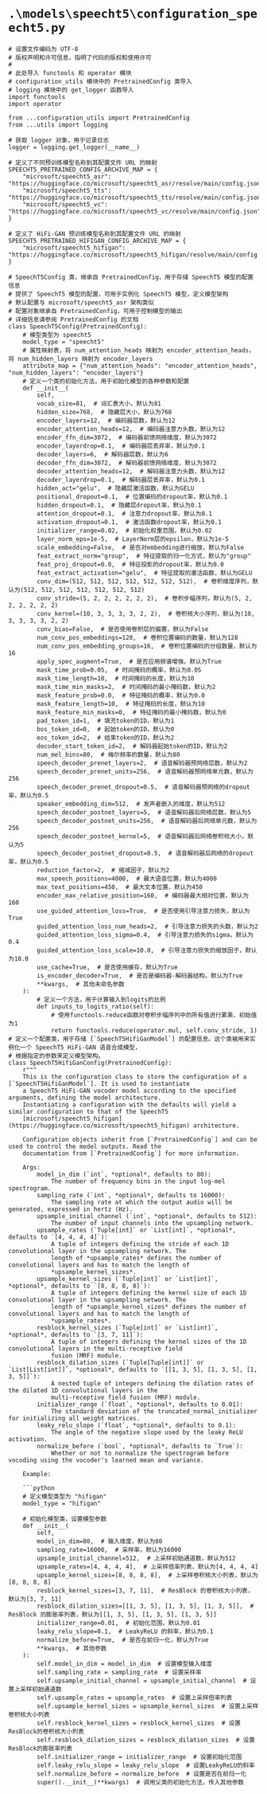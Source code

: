# `.\models\speecht5\configuration_speecht5.py`

```
# 设置文件编码为 UTF-8
# 版权声明和许可信息，指明了代码的版权和使用许可
#
# 此处导入 functools 和 operator 模块
# configuration_utils 模块中的 PretrainedConfig 类导入
# logging 模块中的 get_logger 函数导入
import functools
import operator

from ...configuration_utils import PretrainedConfig
from ...utils import logging

# 获取 logger 对象，用于记录日志
logger = logging.get_logger(__name__)

# 定义了不同预训练模型名称到其配置文件 URL 的映射
SPEECHT5_PRETRAINED_CONFIG_ARCHIVE_MAP = {
    "microsoft/speecht5_asr": "https://huggingface.co/microsoft/speecht5_asr/resolve/main/config.json",
    "microsoft/speecht5_tts": "https://huggingface.co/microsoft/speecht5_tts/resolve/main/config.json",
    "microsoft/speecht5_vc": "https://huggingface.co/microsoft/speecht5_vc/resolve/main/config.json",
}

# 定义了 HiFi-GAN 预训练模型名称到其配置文件 URL 的映射
SPEECHT5_PRETRAINED_HIFIGAN_CONFIG_ARCHIVE_MAP = {
    "microsoft/speecht5_hifigan": "https://huggingface.co/microsoft/speecht5_hifigan/resolve/main/config.json",
}

# SpeechT5Config 类，继承自 PretrainedConfig，用于存储 SpeechT5 模型的配置信息
# 提供了 SpeechT5 模型的配置，可用于实例化 SpeechT5 模型，定义模型架构
# 默认配置与 microsoft/speecht5_asr 架构类似
# 配置对象继承自 PretrainedConfig，可用于控制模型的输出
# 详细信息请参阅 PretrainedConfig 的文档
class SpeechT5Config(PretrainedConfig):
    # 模型类型为 speecht5
    model_type = "speecht5"
    # 属性映射表，将 num_attention_heads 映射为 encoder_attention_heads，将 num_hidden_layers 映射为 encoder_layers
    attribute_map = {"num_attention_heads": "encoder_attention_heads", "num_hidden_layers": "encoder_layers"}
    # 定义一个类的初始化方法，用于初始化模型的各种参数和配置
    def __init__(
        self,
        vocab_size=81,  # 词汇表大小，默认为81
        hidden_size=768,  # 隐藏层大小，默认为768
        encoder_layers=12,  # 编码器层数，默认为12
        encoder_attention_heads=12,  # 编码器注意力头数，默认为12
        encoder_ffn_dim=3072,  # 编码器前馈网络维度，默认为3072
        encoder_layerdrop=0.1,  # 编码器层丢弃率，默认为0.1
        decoder_layers=6,  # 解码器层数，默认为6
        decoder_ffn_dim=3072,  # 解码器前馈网络维度，默认为3072
        decoder_attention_heads=12,  # 解码器注意力头数，默认为12
        decoder_layerdrop=0.1,  # 解码器层丢弃率，默认为0.1
        hidden_act="gelu",  # 隐藏层激活函数，默认为GELU
        positional_dropout=0.1,  # 位置编码的dropout率，默认为0.1
        hidden_dropout=0.1,  # 隐藏层dropout率，默认为0.1
        attention_dropout=0.1,  # 注意力dropout率，默认为0.1
        activation_dropout=0.1,  # 激活函数dropout率，默认为0.1
        initializer_range=0.02,  # 初始化权重范围，默认为0.02
        layer_norm_eps=1e-5,  # LayerNorm层的epsilon，默认为1e-5
        scale_embedding=False,  # 是否对embedding进行缩放，默认为False
        feat_extract_norm="group",  # 特征提取的归一化方式，默认为"group"
        feat_proj_dropout=0.0,  # 特征投影的dropout率，默认为0.0
        feat_extract_activation="gelu",  # 特征提取的激活函数，默认为GELU
        conv_dim=(512, 512, 512, 512, 512, 512, 512),  # 卷积维度序列，默认为(512, 512, 512, 512, 512, 512, 512)
        conv_stride=(5, 2, 2, 2, 2, 2, 2),  # 卷积步幅序列，默认为(5, 2, 2, 2, 2, 2, 2)
        conv_kernel=(10, 3, 3, 3, 3, 2, 2),  # 卷积核大小序列，默认为(10, 3, 3, 3, 3, 2, 2)
        conv_bias=False,  # 是否使用卷积层的偏置，默认为False
        num_conv_pos_embeddings=128,  # 卷积位置编码的数量，默认为128
        num_conv_pos_embedding_groups=16,  # 卷积位置编码的分组数量，默认为16
        apply_spec_augment=True,  # 是否应用频谱增强，默认为True
        mask_time_prob=0.05,  # 时间掩码的概率，默认为0.05
        mask_time_length=10,  # 时间掩码的长度，默认为10
        mask_time_min_masks=2,  # 时间掩码的最小掩码数，默认为2
        mask_feature_prob=0.0,  # 特征掩码的概率，默认为0.0
        mask_feature_length=10,  # 特征掩码的长度，默认为10
        mask_feature_min_masks=0,  # 特征掩码的最小掩码数，默认为0
        pad_token_id=1,  # 填充token的ID，默认为1
        bos_token_id=0,  # 起始token的ID，默认为0
        eos_token_id=2,  # 结束token的ID，默认为2
        decoder_start_token_id=2,  # 解码器起始token的ID，默认为2
        num_mel_bins=80,  # 梅尔频率的数量，默认为80
        speech_decoder_prenet_layers=2,  # 语音解码器预网络层数，默认为2
        speech_decoder_prenet_units=256,  # 语音解码器预网络单元数，默认为256
        speech_decoder_prenet_dropout=0.5,  # 语音解码器预网络的dropout率，默认为0.5
        speaker_embedding_dim=512,  # 发声者嵌入的维度，默认为512
        speech_decoder_postnet_layers=5,  # 语音解码器后网络层数，默认为5
        speech_decoder_postnet_units=256,  # 语音解码器后网络单元数，默认为256
        speech_decoder_postnet_kernel=5,  # 语音解码器后网络卷积核大小，默认为5
        speech_decoder_postnet_dropout=0.5,  # 语音解码器后网络的dropout率，默认为0.5
        reduction_factor=2,  # 缩减因子，默认为2
        max_speech_positions=4000,  # 最大语音位置，默认为4000
        max_text_positions=450,  # 最大文本位置，默认为450
        encoder_max_relative_position=160,  # 编码器最大相对位置，默认为160
        use_guided_attention_loss=True,  # 是否使用引导注意力损失，默认为True
        guided_attention_loss_num_heads=2,  # 引导注意力损失的头数，默认为2
        guided_attention_loss_sigma=0.4,  # 引导注意力损失的sigma，默认为0.4
        guided_attention_loss_scale=10.0,  # 引导注意力损失的缩放因子，默认为10.0
        use_cache=True,  # 是否使用缓存，默认为True
        is_encoder_decoder=True,  # 是否是编码器-解码器结构，默认为True
        **kwargs,  # 其他未命名参数
    ):
        # 定义一个方法，用于计算输入到logits的比例
        def inputs_to_logits_ratio(self):
            # 使用functools.reduce函数对卷积步幅序列中的所有值进行累乘，初始值为1
            return functools.reduce(operator.mul, self.conv_stride, 1)
# 定义一个配置类，用于存储 [`SpeechT5HifiGanModel`] 的配置信息。这个类被用来实例化一个 SpeechT5 HiFi-GAN 语音合成模型，
# 根据指定的参数来定义模型架构。
class SpeechT5HifiGanConfig(PretrainedConfig):
    r"""
    This is the configuration class to store the configuration of a [`SpeechT5HifiGanModel`]. It is used to instantiate
    a SpeechT5 HiFi-GAN vocoder model according to the specified arguments, defining the model architecture.
    Instantiating a configuration with the defaults will yield a similar configuration to that of the SpeechT5
    [microsoft/speecht5_hifigan](https://huggingface.co/microsoft/speecht5_hifigan) architecture.

    Configuration objects inherit from [`PretrainedConfig`] and can be used to control the model outputs. Read the
    documentation from [`PretrainedConfig`] for more information.

    Args:
        model_in_dim (`int`, *optional*, defaults to 80):
            The number of frequency bins in the input log-mel spectrogram.
        sampling_rate (`int`, *optional*, defaults to 16000):
            The sampling rate at which the output audio will be generated, expressed in hertz (Hz).
        upsample_initial_channel (`int`, *optional*, defaults to 512):
            The number of input channels into the upsampling network.
        upsample_rates (`Tuple[int]` or `List[int]`, *optional*, defaults to `[4, 4, 4, 4]`):
            A tuple of integers defining the stride of each 1D convolutional layer in the upsampling network. The
            length of *upsample_rates* defines the number of convolutional layers and has to match the length of
            *upsample_kernel_sizes*.
        upsample_kernel_sizes (`Tuple[int]` or `List[int]`, *optional*, defaults to `[8, 8, 8, 8]`):
            A tuple of integers defining the kernel size of each 1D convolutional layer in the upsampling network. The
            length of *upsample_kernel_sizes* defines the number of convolutional layers and has to match the length of
            *upsample_rates*.
        resblock_kernel_sizes (`Tuple[int]` or `List[int]`, *optional*, defaults to `[3, 7, 11]`):
            A tuple of integers defining the kernel sizes of the 1D convolutional layers in the multi-receptive field
            fusion (MRF) module.
        resblock_dilation_sizes (`Tuple[Tuple[int]]` or `List[List[int]]`, *optional*, defaults to `[[1, 3, 5], [1, 3, 5], [1, 3, 5]]`):
            A nested tuple of integers defining the dilation rates of the dilated 1D convolutional layers in the
            multi-receptive field fusion (MRF) module.
        initializer_range (`float`, *optional*, defaults to 0.01):
            The standard deviation of the truncated_normal_initializer for initializing all weight matrices.
        leaky_relu_slope (`float`, *optional*, defaults to 0.1):
            The angle of the negative slope used by the leaky ReLU activation.
        normalize_before (`bool`, *optional*, defaults to `True`):
            Whether or not to normalize the spectrogram before vocoding using the vocoder's learned mean and variance.

    Example:

    ```python
    # 定义模型类型为 "hifigan"
    model_type = "hifigan"

    # 初始化模型类，设置模型参数
    def __init__(
        self,
        model_in_dim=80,  # 输入维度，默认为80
        sampling_rate=16000,  # 采样率，默认为16000
        upsample_initial_channel=512,  # 上采样初始通道数，默认为512
        upsample_rates=[4, 4, 4, 4],  # 上采样倍率列表，默认为[4, 4, 4, 4]
        upsample_kernel_sizes=[8, 8, 8, 8],  # 上采样卷积核大小列表，默认为[8, 8, 8, 8]
        resblock_kernel_sizes=[3, 7, 11],  # ResBlock 的卷积核大小列表，默认为[3, 7, 11]
        resblock_dilation_sizes=[[1, 3, 5], [1, 3, 5], [1, 3, 5]],  # ResBlock 的膨胀率列表，默认为[[1, 3, 5], [1, 3, 5], [1, 3, 5]]
        initializer_range=0.01,  # 初始化范围，默认为0.01
        leaky_relu_slope=0.1,  # LeakyReLU 的斜率，默认为0.1
        normalize_before=True,  # 是否在前归一化，默认为True
        **kwargs,  # 其他参数
    ):
        self.model_in_dim = model_in_dim  # 设置模型输入维度
        self.sampling_rate = sampling_rate  # 设置采样率
        self.upsample_initial_channel = upsample_initial_channel  # 设置上采样初始通道数
        self.upsample_rates = upsample_rates  # 设置上采样倍率列表
        self.upsample_kernel_sizes = upsample_kernel_sizes  # 设置上采样卷积核大小列表
        self.resblock_kernel_sizes = resblock_kernel_sizes  # 设置ResBlock的卷积核大小列表
        self.resblock_dilation_sizes = resblock_dilation_sizes  # 设置ResBlock的膨胀率列表
        self.initializer_range = initializer_range  # 设置初始化范围
        self.leaky_relu_slope = leaky_relu_slope  # 设置LeakyReLU的斜率
        self.normalize_before = normalize_before  # 设置是否在前归一化
        super().__init__(**kwargs)  # 调用父类的初始化方法，传入其他参数
```